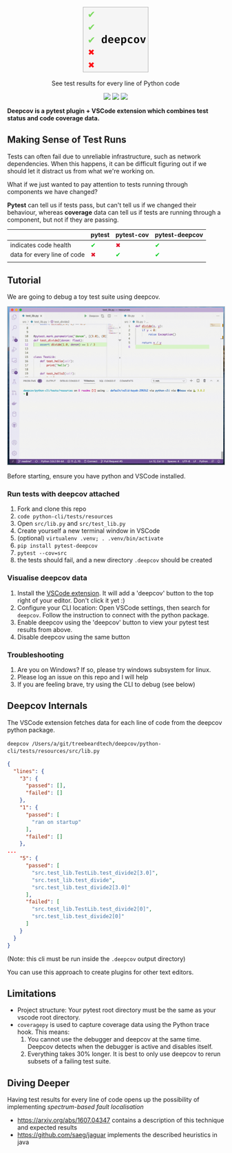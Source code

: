 <p align="center">
  <img width="150" src="docs/icon.png" style="border: 1px solid rgba(0,0,0,0.3)" />
</p>
<p align="center">See test results for every line of Python code

</p>
<p align="center">
  <a href="https://pypi.org/project/pytest-deepcov"><img src="https://img.shields.io/pypi/pyversions/pytest-deepcov?logo=python&logoColor=white" /></a>
  <a href="https://pypi.org/project/pytest-deepcov"><img src="https://img.shields.io/pypi/v/pytest-deepcov?logo=python&logoColor=white" /></a>
  <a href="https://twitter.com/treebeardtech"><img src="https://img.shields.io/static/v1?label=twitter&message=follow&color=blue&logo=twitter" /></a>
</p>

**Deepcov is a pytest plugin + VSCode extension which combines test status and code coverage data.**


<!-- Deepcov combines test results with code coverage data to help you understand the root cause of failures. -->

## Making Sense of Test Runs

Tests can often fail due to unreliable infrastructure, such as network dependencies. When this happens, it can be difficult figuring out if we should let it distract us from what we're working on.

What if we just wanted to pay attention to tests running through components we have changed?

**Pytest** can tell us if tests pass, but can't tell us if we changed their behaviour, whereas **coverage** data can tell us if tests are running through a component, but not if they are passing.


|                             | pytest | pytest-cov | pytest-deepcov |
|-----------------------------|--------|------------|----------------|
| indicates code health       | <span style="color: #00CE1C">✔</span>      | <span style="color: #DF0E25">✖</span>          | <span style="color: #00CE1C">✔</span>              |
| data for every line of code | <span style="color: #DF0E25">✖</span>      | <span style="color: #00CE1C">✔</span>          | <span style="color: #00CE1C">✔</span>              |
|                             |        |            |                |

## Tutorial

We are going to debug a toy test suite using deepcov.

<p align="center">
  <img width="550" src="docs/demo.gif" style="border: 1px solid rgba(0,0,0,0.3)" />
</p>

Before starting, ensure you have python and VSCode installed.
### Run tests with deepcov attached
1. Fork and clone this repo
1. `code python-cli/tests/resources`
1. Open `src/lib.py` and `src/test_lib.py`
1. Create yourself a new terminal window in VSCode
1. (optional) `virtualenv .venv; . .venv/bin/activate`
1. `pip install pytest-deepcov`
1. `pytest --cov=src`
1. the tests should fail, and a new directory `.deepcov` should be created

### Visualise deepcov data
1. Install the [VSCode extension](https://marketplace.visualstudio.com/items?itemName=treebeardtech.deepcov). It will add a 'deepcov' button to the top right of your editor. Don't click it yet :)
1. Configure your CLI location: Open VSCode settings, then search for `deepcov`. Follow the instruction to connect with the python package.
1. Enable deepcov using the 'deepcov' button to view your pytest test results from above.
1. Disable deepcov using the same button

### Troubleshooting

1. Are you on Windows? If so, please try windows subsystem for linux.
1. Please log an issue on this repo and I will help
1. If you are feeling brave, try using the CLI to debug (see below)
## Deepcov Internals

The VSCode extension fetches data for each line of code from the deepcov python package.

`deepcov /Users/a/git/treebeardtech/deepcov/python-cli/tests/resources/src/lib.py`
```json
{
  "lines": {
    "3": {
      "passed": [],
      "failed": []
    },
    "1": {
      "passed": [
        "ran on startup"
      ],
      "failed": []
    },
...
    "5": {
      "passed": [
        "src.test_lib.TestLib.test_divide2[3.0]",
        "src.test_lib.test_divide",
        "src.test_lib.test_divide2[3.0]"
      ],
      "failed": [
        "src.test_lib.TestLib.test_divide2[0]",
        "src.test_lib.test_divide2[0]"
      ]
    }
  }
}
```

(Note: this cli must be run inside the `.deepcov` output directory)

You can use this approach to create plugins for other text editors.

## Limitations
* Project structure: Your pytest root directory must be the same as your vscode root directory.
* `coveragepy` is used to capture coverage data using the Python trace hook. This means:
  1. You cannot use the debugger and deepcov at the same time. Deepcov detects when the debugger is active and disables itself.
  1. Everything takes 30% longer. It is best to only use deepcov to rerun subsets of a failing test suite.
## Diving Deeper

Having test results for every line of code opens up the possibility of implementing *spectrum-based fault localisation*
- https://arxiv.org/abs/1607.04347 contains a description of this technique and expected results
- https://github.com/saeg/jaguar implements the described heuristics in java

